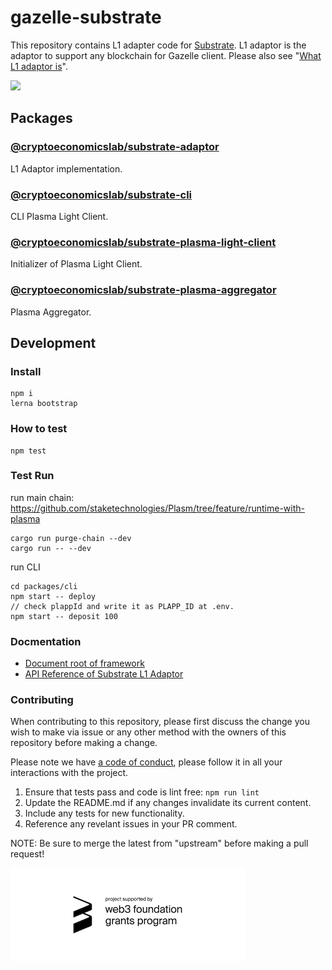 # gazelle-substrate

This repository contains L1 adapter code for [Substrate](https://github.com/paritytech/substrate).
L1 adaptor is the adaptor to support any blockchain for Gazelle client. Please also see "[What L1 adaptor is](https://github.com/cryptoeconomicslab/ovm-plasma-chamber-spec/blob/master/core-spec/index.md#l1-adaptor-spec)".

![](https://github.com/cryptoeconomicslab/gazelle-substrate/workflows/Test/badge.svg)

## Packages

### [@cryptoeconomicslab/substrate-adaptor](/packages/adaptor)

L1 Adaptor implementation.

### [@cryptoeconomicslab/substrate-cli](/packages/cli)

CLI Plasma Light Client.

### [@cryptoeconomicslab/substrate-plasma-light-client](/packages/plasma-light-client)

Initializer of Plasma Light Client.

### [@cryptoeconomicslab/substrate-plasma-aggregator](/packages/plasma-aggregator)

Plasma Aggregator.

## Development

### Install

```
npm i
lerna bootstrap
```

### How to test

```
npm test
```

### Test Run

run main chain: https://github.com/staketechnologies/Plasm/tree/feature/runtime-with-plasma

```
cargo run purge-chain --dev
cargo run -- --dev
```

run CLI

```
cd packages/cli
npm start -- deploy
// check plappId and write it as PLAPP_ID at .env.
npm start -- deposit 100
```

### Docmentation

- [Document root of framework](https://github.com/cryptoeconomicslab/ovm-plasma-chamber-spec)
- [API Reference of Substrate L1 Adaptor](https://cryptoeconomicslab.github.io/gazelle-substrate/)

### Contributing

When contributing to this repository, please first discuss the change you wish to make via issue or any other method with the owners of this repository before making a change.

Please note we have [a code of conduct](https://github.com/cryptoeconomicslab/ovm-plasma-chamber-spec/blob/master/CODE-OF-CONDUCT.md), please follow it in all your interactions with the project.

1.  Ensure that tests pass and code is lint free: `npm run lint`
2.  Update the README.md if any changes invalidate its current content.
3.  Include any tests for new functionality.
4.  Reference any revelant issues in your PR comment.

NOTE: Be sure to merge the latest from "upstream" before making a pull request!

![project supported by web3 foundation grants program](images/badge.jpg)
